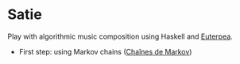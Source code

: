 # Satie

Play with algorithmic music composition using Haskell and [Euterpea](http://www.euterpea.com).

- First step: using Markov chains ([Chaînes de Markov](http://musiquealgorithmique.fr/chaines-de-markov-2/))
